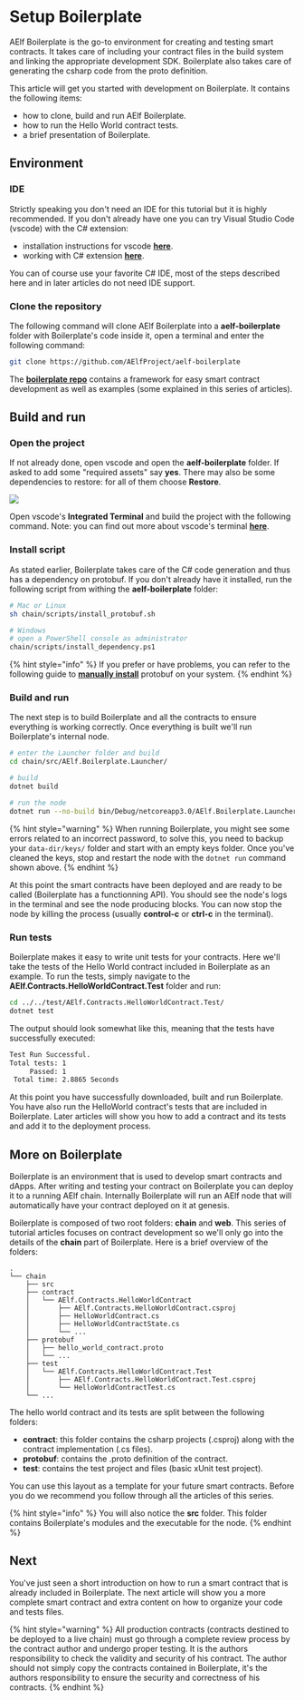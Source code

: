 # Setup Boilerplate

AElf Boilerplate is the go-to environment for creating and testing smart contracts. It takes care of including your contract files in the build system and linking the appropriate development SDK. Boilerplate also takes care of generating the csharp code from the proto definition.

This article will get you started with development on Boilerplate. It contains the following items:

* how to clone, build and run AElf Boilerplate.
* how to run the Hello World contract tests.
* a brief presentation of Boilerplate.

## Environment

### IDE

Strictly speaking you don't need an IDE for this tutorial but it is highly recommended. If you don't already have one you can try Visual Studio Code \(vscode\) with the C\# extension:

* installation instructions for vscode [**here**](https://code.visualstudio.com/docs/setup/setup-overview).
* working with C\# extension [**here**](https://code.visualstudio.com/docs/languages/csharp).

You can of course use your favorite C\# IDE, most of the steps described here and in later articles do not need IDE support.

### Clone the repository

The following command will clone AElf Boilerplate into a **aelf-boilerplate** folder with Boilerplate's code inside it, open a terminal and enter the following command:

```bash
git clone https://github.com/AElfProject/aelf-boilerplate
```

The [**boilerplate repo**](https://github.com/AElfProject/aelf-boilerplate) contains a framework for easy smart contract development as well as examples \(some explained in this series of articles\).

## Build and run

### Open the project

If not already done, open vscode and open the **aelf-boilerplate** folder. If asked to add some "required assets" say **yes**. There may also be some dependencies to restore: for all of them choose **Restore**.

![](../../.gitbook/assets/vscode-dep-autox150.png)

Open vscode's **Integrated Terminal** and build the project with the following command. Note: you can find out more about vscode's terminal [**here**](https://code.visualstudio.com/docs/editor/integrated-terminal).

### Install script

As stated earlier, Boilerplate takes care of the C\# code generation and thus has a dependency on protobuf. If you don't already have it installed, run the following script from withing the **aelf-boilerplate** folder:

```bash
# Mac or Linux
sh chain/scripts/install_protobuf.sh

# Windows
# open a PowerShell console as administrator
chain/scripts/install_dependency.ps1
```

{% hint style="info" %}
If you prefer or have problems, you can refer to the following guide to [**manually install**](https://github.com/protocolbuffers/protobuf/blob/master/src/README.md) protobuf on your system.
{% endhint %}

### Build and run

The next step is to build Boilerplate and all the contracts to ensure everything is working correctly. Once everything is built we'll run Boilerplate's internal node.

```bash
# enter the Launcher folder and build 
cd chain/src/AElf.Boilerplate.Launcher/

# build
dotnet build

# run the node 
dotnet run --no-build bin/Debug/netcoreapp3.0/AElf.Boilerplate.Launcher
```

{% hint style="warning" %}
When running Boilerplate, you might see some errors related to an incorrect password, to solve this, you need to backup your `data-dir/keys/` folder and start with an empty keys folder. Once you've cleaned the keys, stop and restart the node with the `dotnet run` command shown above.
{% endhint %}

At this point the smart contracts have been deployed and are ready to be called \(Boilerplate has a functionning API\). You should see the node's logs in the terminal and see the node producing blocks. You can now stop the node by killing the process \(usually **control-c** or **ctrl-c** in the terminal\).

### Run tests

Boilerplate makes it easy to write unit tests for your contracts. Here we'll take the tests of the Hello World contract included in Boilerplate as an example. To run the tests, simply navigate to the **AElf.Contracts.HelloWorldContract.Test** folder and run:

```bash
cd ../../test/AElf.Contracts.HelloWorldContract.Test/
dotnet test
```

The output should look somewhat like this, meaning that the tests have successfully executed:

```bash
Test Run Successful.
Total tests: 1
     Passed: 1
 Total time: 2.8865 Seconds
```

At this point you have successfully downloaded, built and run Boilerplate. You have also run the HelloWorld contract's tests that are included in Boilerplate. Later articles will show you how to add a contract and its tests and add it to the deployment process.

## More on Boilerplate

Boilerplate is an environment that is used to develop smart contracts and dApps. After writing and testing your contract on Boilerplate you can deploy it to a running AElf chain. Internally Boilerplate will run an AElf node that will automatically have your contract deployed on it at genesis.

Boilerplate is composed of two root folders: **chain** and **web**. This series of tutorial articles focuses on contract development so we'll only go into the details of the **chain** part of Boilerplate. Here is a brief overview of the folders:

```text
.
└── chain 
    ├── src 
    ├── contract
    │   └── AElf.Contracts.HelloWorldContract
    │       ├── AElf.Contracts.HelloWorldContract.csproj
    │       ├── HelloWorldContract.cs
    │       ├── HelloWorldContractState.cs
    │       └── ...
    ├── protobuf
    │   ├── hello_world_contract.proto
    │   └── ...
    ├── test 
    │   └── AElf.Contracts.HelloWorldContract.Test
    │       ├── AElf.Contracts.HelloWorldContract.Test.csproj
    │       └── HelloWorldContractTest.cs
    └── ...
```

The hello world contract and its tests are split between the following folders:

* **contract**: this folder contains the csharp projects \(.csproj\) along with the contract implementation \(.cs files\).
* **protobuf**: contains the .proto definition of the contract.
* **test**: contains the test project and files \(basic xUnit test project\).

You can use this layout as a template for your future smart contracts. Before you do we recommend you follow through all the articles of this series.

{% hint style="info" %}
You will also notice the **src** folder. This folder contains Boilerplate's modules and the executable for the node.
{% endhint %}

## Next

You've just seen a short introduction on how to run a smart contract that is already included in Boilerplate. The next article will show you a more complete smart contract and extra content on how to organize your code and tests files.

{% hint style="warning" %}
All production contracts \(contracts destined to be deployed to a live chain\) must go through a complete review process by the contract author and undergo proper testing. It is the authors responsibility to check the validity and security of his contract. The author should not simply copy the contracts contained in Boilerplate, it's the authors responsibility to ensure the security and correctness of his contracts.
{% endhint %}

